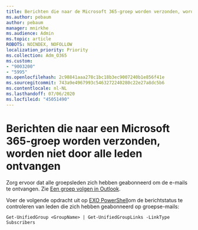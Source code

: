 ```yaml
---
title: Berichten die naar de Microsoft 365-groep worden verzonden, worden niet door alle leden ontvangen
ms.author: pebaum
author: pebaum
manager: mnirkhe
ms.audience: Admin
ms.topic: article
ROBOTS: NOINDEX, NOFOLLOW
localization_priority: Priority
ms.collection: Adm_O365
ms.custom:
- "9003200"
- "5995"
ms.openlocfilehash: 2c98841aaa278c1bc18b3ec9007240b1e856f41e
ms.sourcegitcommit: 743a9e4967993c5463272240280c22e27a8dc5b6
ms.contentlocale: nl-NL
ms.lasthandoff: 07/06/2020
ms.locfileid: "45051490"
---
```

# <a name="messages-sent-to-a-microsoft-365-group-are-not-received-by-all-members"></a>Berichten die naar een Microsoft 365-groep worden verzonden, worden niet door alle leden ontvangen

Zorg ervoor dat alle groepsleden zich hebben geabonneerd om de e-mails te ontvangen. Zie [Een groep volgen in Outlook](https://support.microsoft.com/office/e147fc19-f548-4cd2-834f-80c6235b7c36).  

Voer de volgende opdracht uit op [EXO PowerShell](https://docs.microsoft.com/powershell/exchange/connect-to-exchange-online-powershell?view=exchange-ps)om de berichtstatus te controleren van leden die zich hebben geabonneerd op groepse-mails:

`Get-UnifiedGroup <GroupName> | Get-UnifiedGroupLinks -LinkType Subscribers`